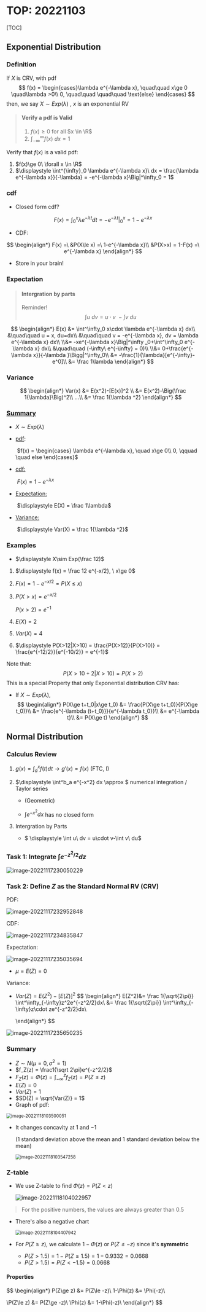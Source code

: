 # TOP: 20221103

[TOC]

## Exponential Distribution

### Definition

If $X$ is CRV, with pdf
$$
f(x) = \begin{cases}\lambda e^{-\lambda x}, \quad\quad x\ge 0 \quad\lambda >0\\
0, \quad\quad \quad\quad \text{else}
\end{cases}
$$
then, we say $X\sim Exp(\lambda)$ , $x$ is an exponential RV

> #### Verify a pdf is Valid
>
> 1. $f(x)\ge 0$ for all $x \in \R$
> 2. $\displaystyle \int^\infty_{-\infty} f(x)\ dx = 1$

Verify that $f(x)$ is a valid pdf:

1. $f(x)\ge 0\  \forall x \in \R$ 
2. $\displaystyle \int^{\infty}_0 \lambda e^{-\lambda x}\ dx = \frac{\lambda e^{-\lambda x}}{-\lambda} = -e^{-\lambda x}\Big|^\infty_0 = 1$



### cdf

* Closed form cdf?

$$
F(x) = \int^x_0 \lambda e^{-\lambda t}dt = -e^{-\lambda t}\Big|^x_0 = 1-e^{-\lambda x}
$$

* CDF:

$$
\begin{align*}
F(x) =\  &P(X\le x) =\ 1-e^{-\lambda x}\\
&P(X>x) = 1-F(x) =\  e^{-\lambda x}
\end{align*}
$$

* Store in your brain!

### Expectation

> #### Intergration by parts
>
> Reminder!
> $$
> \int u\ dv = u\cdot v\ - \int v\ du
> $$

$$
\begin{align*}
E(x) &= \int^\infty_0 x\cdot \lambda e^{-\lambda x} dx\\
&\quad\quad u = x, du=dx\\
&\quad\quad v = -e^{-\lambda x}, dv = \lambda e^{-\lambda x} dx\\
\\&= -xe^{-\lambda x}\Big|^\infty _0+\int^\infty_0 e^{-\lambda x} dx\\
&\quad\quad (-\infty\     e^{-\infty} = 0)\\
\\&= 0+\frac{e^{-\lambda x}}{-\lambda }\Bigg|^\infty_0\\
&= -\frac{1}{\lambda}[e^{-\infty}-e^0]\\
&= \frac 1\lambda
\end{align*}
$$

 

### Variance

$$
\begin{align*}
Var(x) &= E(x^2)-[E(x)]^2 \\
&= E(x^2)-\Big(\frac 1{\lambda}\Big)^2\\
...\\
&= \frac 1{\lambda ^2}
\end{align*}
$$



### **<u>Summary</u>**

* $X\sim Exp(\lambda)$

* <u>pdf</u>: 

    ​     $f(x) = \begin{cases}
    \lambda e^{-\lambda x}, \quad x\ge 0\\
    0, \qquad \quad else
    \end{cases}$

* <u>cdf:</u>

    ​     $F(x) = 1-e^{-\lambda x}$

* <u>Expectation:</u>

    ​    $\displaystyle E(X) = \frac 1\lambda$

* <u>Variance:</u>

    ​    $\displaystyle Var(X) = \frac 1{\lambda ^2}$

### Examples

* $\displaystyle X\sim Exp(\frac 12)$

1. $\displaystyle f(x) = \frac 12 e^{-x/2}, \ x\ge 0$

2. $F(x) = 1-e^{-x/2} = P(X\le x)$

3. $P(X>x) = e^{-x/2}$

    $P(x>2) = e^{-1}$

4. $E(X) = 2$

5. $Var(X) = 4$

6. $\displaystyle P(X>12|X>10) = \frac{P(X>12)}{P(X>10)} = \frac{e^{-12/2}}{e^{-10/2}} = e^{-1}$



Note that:
$$
P(X>10+2|X>10) = P(X>2)
$$
This is a special Property that only Exponential distribution CRV has:

* If $X\sim Exp(\lambda)$, 
$$
\begin{align*}
P(X\ge t+t_0|x\ge t_0) &= \frac{P(X\ge t+t_0)}{P(X\ge t_0)}\\
&= \frac{e^{-\lambda (t+t_0)}}{e^{-\lambda t_0}}\\
&= e^{-\lambda t}\\
&= P(X\ge t)
\end{align*}
$$

## Normal Distribution

### Calculus Review

1. $\displaystyle g(x) = \int^x_a f(t)dt \rightarrow g'(x) = f(x)$      (FTC, I)

2. $\displaystyle \int^b_a e^{-x^2} dx \approx $ numerical integration / Taylor series

    * (Geometric)

    * $\displaystyle \int e^{-x^2} dx$ has no closed form

3. Intergration by Parts

    * $ \displaystyle \int u\ dv = u\cdot v-\int v\ du$

### Task 1: Integrate $\int e^{-z^2/2} dz$

![image-20221117230050229](./image-20221117230050229.png)

### Task 2: Define $Z$ as the Standard Normal RV (CRV) 

PDF:

![image-20221117232952848](./image-20221117232952848.png)

CDF:

![image-20221117234835847](./image-20221117234835847.png)

Expectation:

![image-20221117235035694](./image-20221117235035694.png)

* $\mu = E(Z) = 0$

Variance:

* $Var(Z) = E(Z^2)-[E(Z)]^2$
    $$
    \begin{align*}
    E(Z^2)&= \frac 1{\sqrt{2\pi}} \int^\infty_{-\infty}z^2e^{-z^2/2}dx\\
    &= \frac 1{\sqrt{2\pi}} \int^\infty_{-\infty}z\cdot ze^{-z^2/2}dx\\
     
    \end{align*}
    $$
    

![image-20221117235650235](./image-20221117235650235.png)

### Summary

* $Z\sim N(\mu = 0, \sigma^2 = 1)$
* $f_Z(z) = \frac1{\sqrt 2\pi}e^{-z^2/2}$
* $\displaystyle F_Z(z) = \Phi(z) = \int^z_{-\infty}f_Z(z) = P(Z\le z)$
* $E(Z) = 0$
* $Var(Z) = 1$
* $SD(Z) = \sqrt{Var(Z)} = 1$
* Graph of pdf:

<img src="./images/20221103/image-20221118103500051.png" alt="image-20221118103500051" style="zoom: 80%;" />

* It changes concavity at $1$ and $-1$

    ($1$ standard deviation above the mean and $1$ standard deviation below the mean)

    <img src="./images/20221103/image-20221118103547258.png" alt="image-20221118103547258" style="zoom:80%;" />

### Z-table

* We use Z-table to find $\Phi(z) = P(Z<z)$

    ![image-20221118104022957](./images/20221103/image-20221118104022957.png)

>  For the positive numbers, the values are always greater than $0.5$

* There's also a negative chart

    <img src="./images/20221103/image-20221118104407942.png" alt="image-20221118104407942" style="zoom:80%;" />

* For $P(Z\ge z)$, we calculate $1-\Phi(z)$  or $P(Z\le-z)$ since it's **symmetric**

    * $P(Z>1.5) = 1-P(Z\le 1.5) = 1-0.9332 = 0.0668$
    * $P(Z>1.5) = P(Z<-1.5) = 0.0668$

    

#### Properties

$$
\begin{align*}
P(Z\ge z) &= P(Z\le -z)\\
1-\Phi(z) &= \Phi(-z)\\

\\P(Z\le z) &= P(Z\ge -z)\\
\Phi(z) &= 1-\Phi(-z)\\
\end{align*}
$$





